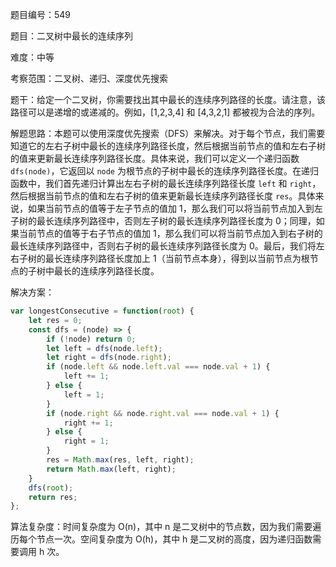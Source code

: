 题目编号：549

题目：二叉树中最长的连续序列

难度：中等

考察范围：二叉树、递归、深度优先搜索

题干：给定一个二叉树，你需要找出其中最长的连续序列路径的长度。请注意，该路径可以是递增的或递减的。例如，[1,2,3,4] 和 [4,3,2,1] 都被视为合法的序列。

解题思路：本题可以使用深度优先搜索（DFS）来解决。对于每个节点，我们需要知道它的左右子树中最长的连续序列路径长度，然后根据当前节点的值和左右子树的值来更新最长连续序列路径长度。具体来说，我们可以定义一个递归函数 `dfs(node)`，它返回以 `node` 为根节点的子树中最长的连续序列路径长度。在递归函数中，我们首先递归计算出左右子树的最长连续序列路径长度 `left` 和 `right`，然后根据当前节点的值和左右子树的值来更新最长连续序列路径长度 `res`。具体来说，如果当前节点的值等于左子节点的值加 1，那么我们可以将当前节点加入到左子树的最长连续序列路径中，否则左子树的最长连续序列路径长度为 0；同理，如果当前节点的值等于右子节点的值加 1，那么我们可以将当前节点加入到右子树的最长连续序列路径中，否则右子树的最长连续序列路径长度为 0。最后，我们将左右子树的最长连续序列路径长度加上 1（当前节点本身），得到以当前节点为根节点的子树中最长的连续序列路径长度。

解决方案：

```javascript
var longestConsecutive = function(root) {
    let res = 0;
    const dfs = (node) => {
        if (!node) return 0;
        let left = dfs(node.left);
        let right = dfs(node.right);
        if (node.left && node.left.val === node.val + 1) {
            left += 1;
        } else {
            left = 1;
        }
        if (node.right && node.right.val === node.val + 1) {
            right += 1;
        } else {
            right = 1;
        }
        res = Math.max(res, left, right);
        return Math.max(left, right);
    }
    dfs(root);
    return res;
};
```

算法复杂度：时间复杂度为 O(n)，其中 n 是二叉树中的节点数，因为我们需要遍历每个节点一次。空间复杂度为 O(h)，其中 h 是二叉树的高度，因为递归函数需要调用 h 次。